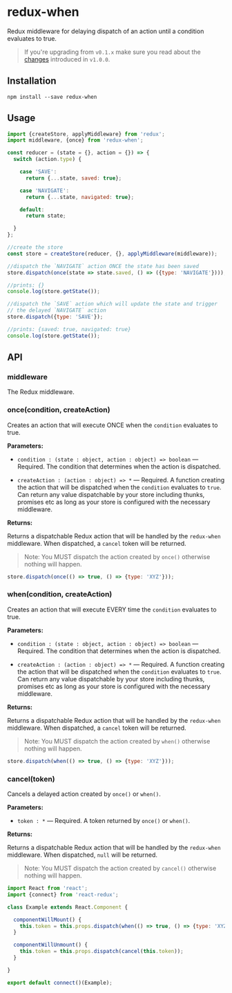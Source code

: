 # redux-when

Redux middleware for delaying dispatch of an action until a condition evaluates to true.

> If you're upgrading from `v0.1.x` make sure you read about the  [changes](./CHANGELOG.md) introduced in `v1.0.0`.

## Installation

    npm install --save redux-when

## Usage

```javascript
import {createStore, applyMiddleware} from 'redux';
import middleware, {once} from 'redux-when';

const reducer = (state = {}, action = {}) => {
  switch (action.type) {

    case 'SAVE':
      return {...state, saved: true};

    case 'NAVIGATE':
      return {...state, navigated: true};

    default:
      return state;

  }
};

//create the store
const store = createStore(reducer, {}, applyMiddleware(middleware));

//dispatch the `NAVIGATE` action ONCE the state has been saved
store.dispatch(once(state => state.saved, () => ({type: 'NAVIGATE'})));

//prints: {}
console.log(store.getState());

//dispatch the `SAVE` action which will update the state and trigger
// the delayed `NAVIGATE` action
store.dispatch({type: 'SAVE'});

//prints: {saved: true, navigated: true}
console.log(store.getState());

```

## API

### middleware

The Redux middleware.

### once(condition, createAction)

Creates an action that will execute ONCE when the `condition` evaluates to true.

**Parameters:**

- `condition : (state : object, action : object) => boolean` &mdash; Required. The condition that determines when the action is dispatched.

- `createAction : (action : object) => *` &mdash; Required. A function creating the action that will be dispatched when the `condition` evaluates to `true`. Can return any value dispatchable by your store including thunks, promises etc as long as your store is configured with the necessary middleware.

**Returns:**

Returns a dispatchable Redux action that will be handled by the `redux-when` middleware. When dispatched, a `cancel` token will be returned.

> Note: You MUST dispatch the action created by `once()` otherwise nothing will happen.
  ```js
  store.dispatch(once(() => true, () => {type: 'XYZ'}));
  ```

### when(condition, createAction)

Creates an action that will execute EVERY time the `condition` evaluates to true.

**Parameters:**

- `condition : (state : object, action : object) => boolean` &mdash; Required. The condition that determines when the action is dispatched.

- `createAction : (action : object) => *` &mdash; Required. A function creating the action that will be dispatched when the `condition` evaluates to `true`. Can return any value dispatchable by your store including thunks, promises etc as long as your store is configured with the necessary middleware.

**Returns:**

Returns a dispatchable Redux action that will be handled by the `redux-when` middleware. When dispatched, a `cancel` token will be returned.

> Note: You MUST dispatch the action created by `when()` otherwise nothing will happen.
  ```js
  store.dispatch(when(() => true, () => {type: 'XYZ'}));
  ```

### cancel(token)

Cancels a delayed action created by `once()` or `when()`.

**Parameters:**

- `token : *` &mdash; Required. A token returned by `once()` or `when()`.

**Returns:**

Returns a dispatchable Redux action that will be handled by the `redux-when` middleware. When dispatched, `null` will be returned.

> Note: You MUST dispatch the action created by `cancel()` otherwise nothing will happen.

```js
import React from 'react';
import {connect} from 'react-redux';

class Example extends React.Component {

  componentWillMount() {
    this.token = this.props.dispatch(when(() => true, () => {type: 'XYZ'));
  }

  componentWillUnmount() {
    this.token = this.props.dispatch(cancel(this.token));
  }

}

export default connect()(Example);
```
